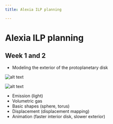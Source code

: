 ```yaml
---
title: Alexia ILP planning

---
```


# Alexia ILP planning

## Week 1 and 2
- Modeling the exterior of the protoplanetary disk

![alt text](https://files.slack.com/files-pri/T0HTW3H0V-F05RSGERPJB/images.jpeg?pub_secret=1e57dec9e1)

![alt text](https://files.slack.com/files-pri/T0HTW3H0V-F05S4530ATX/images-2.jpeg?pub_secret=b051cc803b)

- Emission (light)
- Volumetric gas
- Basic shapes (sphere, torus)
- Displacement (displacement mapping)
- Animation (faster interior disk, slower exterior)
